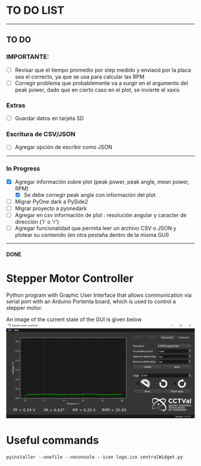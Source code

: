 # TO DO LIST
-------
## TO DO


### IMPORTANTE:
- [ ] Revisar que el tiempo promedio por step medido y enviaod por la placa sea el correcto, ya que se usa para calcular las RPM
- [ ] Corregir problema que probablemente va a surgir en el argumento del peak power, dado que en cierto caso en el plot, se invierte el xaxis

### Extras
- [ ] Guardar datos en tarjeta SD

### Escritura de CSV/JSON
- [ ] Agregar opción de escribir como JSON
----------------------------------------------------------
### In Progress
- [x] Agregar información sobre plot (peak power, peak angle, mean power, RPM)
    - [x] Se debe corregir peak angle con información del plot
- [ ] Migrar PyOne dark a PySide2
- [ ] Migrar proyecto a pyonedark
- [ ] Agregar en csv información de plot : resolución angular y caracter de dirección ('l' o 'r')
- [ ] Agregar funcionalidad que permita leer un archivo CSV o JSON y plotear su contenido (en otra pestaña dentro de la misma GUI)
------------------------------------------------------------------------
#### DONE


# Stepper Motor Controller

Python program with Graphic User Interface that allows communication via serial port with an Arduino Portenta board, which is used to control a stepper motor.

An image of the current state of the GUI is given below
![image](GUI_mockup.png)


# Useful commands
```
pyinstaller --onefile --noconsole --icon logo.ico centralWidget.py
```
